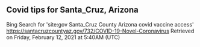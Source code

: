 ## Covid tips for Santa_Cruz, Arizona

Bing Search for 'site:gov Santa_Cruz County Arizona covid vaccine access'
https://santacruzcountyaz.gov/732/COVID-19-Novel-Coronavirus
Retrieved on Friday, February 12, 2021 at 5:40AM (UTC)